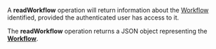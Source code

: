 <a name="readWorkflow"></a>A **readWorkflow** operation will return information about the <a href="#workflows">Workflow</a> identified, provided the authenticated user has access to it.

The **readWorkflow** operation returns a JSON object representing the <a href="#workflows">**Workflow**</a>.
